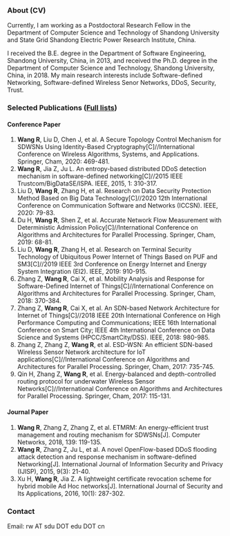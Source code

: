 ### About (CV)

Currently, I am working as a Postdoctoral Research Fellow in the Department of Computer Science and Technology of Shandong University and State Grid Shandong Electric Power Research Institute, China.

I received the B.E. degree in the Department of Software Engineering, Shandong University, China, in 2013, and received the Ph.D. degree in the Department of Computer Science and Technology, Shandong University, China, in 2018.  My main research interests include Software-defined Networking, Software-defined Wireless Senor Networks, DDoS, Security, Trust.


### Selected Publications ([Full lists](https://scholar.google.com.hk/citations?user=ZGhzY8MAAAAJ)) 

#### Conference Paper

1.	**Wang R**, Liu D, Chen J, et al. A Secure Topology Control Mechanism for SDWSNs Using Identity-Based Cryptography[C]//International Conference on Wireless Algorithms, Systems, and Applications. Springer, Cham, 2020: 469-481.
2.	**Wang R**, Jia Z, Ju L. An entropy-based distributed DDoS detection mechanism in software-defined networking[C]//2015 IEEE Trustcom/BigDataSE/ISPA. IEEE, 2015, 1: 310-317.
3.	 Liu D, **Wang R**, Zhang H, et al. Research on Data Security Protection Method Based on Big Data Technology[C]//2020 12th International Conference on Communication Software and Networks (ICCSN). IEEE, 2020: 79-83. 
4.	Du H, **Wang R**, Shen Z, et al. Accurate Network Flow Measurement with Deterministic Admission Policy[C]//International Conference on Algorithms and Architectures for Parallel Processing. Springer, Cham, 2019: 68-81.
5.	Liu D, **Wang R**, Zhang H, et al. Research on Terminal Security Technology of Ubiquitous Power Internet of Things Based on PUF and SM3[C]//2019 IEEE 3rd Conference on Energy Internet and Energy System Integration (EI2). IEEE, 2019: 910-915.
6.	Zhang Z, **Wang R**, Cai X, et al. Mobility Analysis and Response for Software-Defined Internet of Things[C]//International Conference on Algorithms and Architectures for Parallel Processing. Springer, Cham, 2018: 370-384.
7.	Zhang Z, **Wang R**, Cai X, et al. An SDN-based Network Architecture for Internet of Things[C]//2018 IEEE 20th International Conference on High Performance Computing and Communications; IEEE 16th International Conference on Smart City; IEEE 4th International Conference on Data Science and Systems (HPCC/SmartCity/DSS). IEEE, 2018: 980-985.
8.	Zhang Z, Zhang Z, **Wang R**, et al. ESD-WSN: An efficient SDN-based Wireless Sensor Network architecture for IoT applications[C]//International Conference on Algorithms and Architectures for Parallel Processing. Springer, Cham, 2017: 735-745.
9.	Qin H, Zhang Z, **Wang R**, et al. Energy-balanced and depth-controlled routing protocol for underwater Wireless Sensor Networks[C]//International Conference on Algorithms and Architectures for Parallel Processing. Springer, Cham, 2017: 115-131.

#### Journal Paper

1. **Wang R**, Zhang Z, Zhang Z, et al. ETMRM: An energy-efficient trust management and routing mechanism for SDWSNs[J]. Computer Networks, 2018, 139: 119-135.
2. **Wang R**, Zhang Z, Ju L, et al. A novel OpenFlow-based DDoS flooding attack detection and response mechanism in software-defined Networking[J]. International Journal of Information Security and Privacy (IJISP), 2015, 9(3): 21-40.
3. Xu H, **Wang R**, Jia Z. A lightweight certificate revocation scheme for hybrid mobile Ad Hoc networks[J]. International Journal of Security and Its Applications, 2016, 10(1): 287-302.

###  Contact

Email: rw AT sdu DOT edu DOT cn
